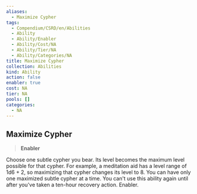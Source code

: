 ```yaml
---
aliases:
  - Maximize Cypher
tags:
  - Compendium/CSRD/en/Abilities
  - Ability
  - Ability/Enabler
  - Ability/Cost/NA
  - Ability/Tier/NA
  - Ability/Categories/NA
title: Maximize Cypher
collection: Abilities
kind: Ability
action: false
enabler: true
cost: NA
tier: NA
pools: []
categories:
  - NA
---
```

## Maximize Cypher    
>**Enabler**  
    
Choose one subtle cypher you bear. Its level becomes the maximum level possible for that cypher. For example, a meditation aid has a level range of 1d6 + 2, so maximizing that cypher changes its level to 8. You can have only one maximized subtle cypher at a time. You can't use this ability again until after you've taken a ten-hour recovery action. Enabler.